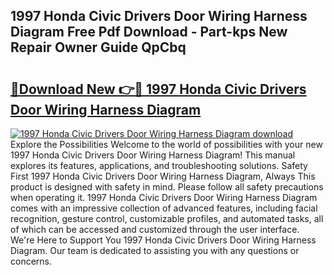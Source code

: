 ## 1997 Honda Civic Drivers Door Wiring Harness Diagram Free Pdf Download - Part-kps New Repair Owner Guide QpCbq

# <h2><a href="http://dfkbay7.blite.top/?on=1997+Honda+Civic+Drivers+Door+Wiring+Harness+Diagram">🔗Download New 👉🔴 1997 Honda Civic Drivers Door Wiring Harness Diagram</a></h2>

[![1997 Honda Civic Drivers Door Wiring Harness Diagram download](https://i.imgur.com/lujVjoI.png)](http://dfkbay7.blite.top/?on=1997+Honda+Civic+Drivers+Door+Wiring+Harness+Diagram)
Explore the Possibilities Welcome to the world of possibilities with your new 1997 Honda Civic Drivers Door Wiring Harness Diagram! This manual explores its features, applications, and troubleshooting solutions. Safety First 1997 Honda Civic Drivers Door Wiring Harness Diagram, Always This product is designed with safety in mind. Please follow all safety precautions when operating it. 1997 Honda Civic Drivers Door Wiring Harness Diagram comes with an impressive collection of advanced features, including facial recognition, gesture control, customizable profiles, and automated tasks, all of which can be accessed and customized through the user interface. We're Here to Support You 1997 Honda Civic Drivers Door Wiring Harness Diagram. Our team is dedicated to assisting you with any questions or concerns.
